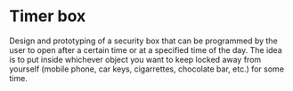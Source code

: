 # Timer box
Design and prototyping of a security box that can be programmed by the user to open after a certain time or at a specified time of the day. The idea is to put inside whichever object you want to keep locked away from yourself (mobile phone, car keys, cigarrettes, chocolate bar, etc.) for some time. 
